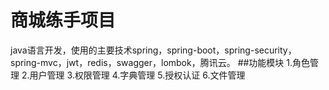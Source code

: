 # 商城练手项目
java语言开发，使用的主要技术spring，spring-boot，spring-security，spring-mvc，jwt，redis，swagger，lombok，腾讯云。
##功能模块
1.角色管理
2.用户管理
3.权限管理
4.字典管理
5.授权认证
6.文件管理

 
